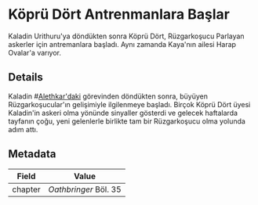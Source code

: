 # Köprü Dört Antrenmanlara Başlar
Kaladin Urithuru'ya döndükten sonra Köprü Dört, Rüzgarkoşucu Parlayan askerler için antremanlara başladı. Aynı zamanda Kaya'nın ailesi Harap Ovalar'a varıyor.

## Details
Kaladin #[Alethkar'daki](locations/alethkar) görevinden döndükten sonra, büyüyen Rüzgarkoşucular'ın gelişimiyle ilgilenmeye başladı. Birçok Köprü Dört üyesi Kaladin'in askeri olma yönünde sinyaller gösterdi ve gelecek haftalarda tayfanın çoğu, yeni gelenlerle birlikte tam bir Rüzgarkoşucu olma yolunda adım attı.

## Metadata
| Field | Value |
| ----- | ----- |
| chapter | *Oathbringer* Böl. 35 |

